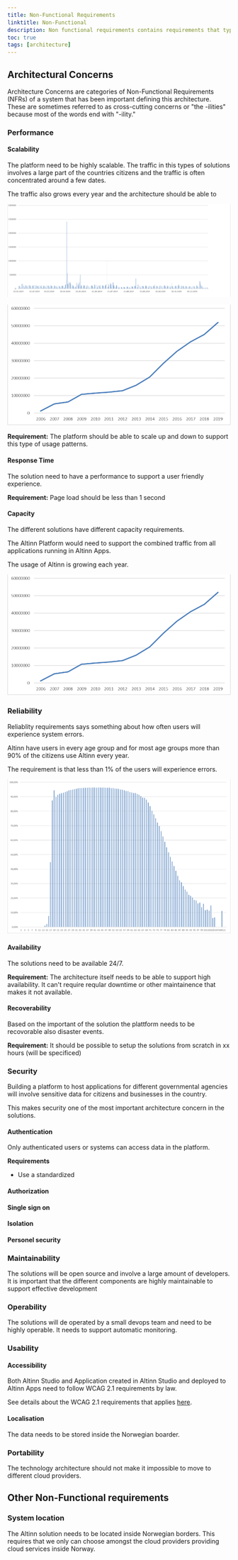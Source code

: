 ```yaml
---
title: Non-Functional Requirements
linktitle: Non-Functional
description: Non functional requirements contains requirements that typically is important for deciding the architecture.
toc: true
tags: [architecture]
---
```


## Architectural Concerns
Architecture Concerns are categories of Non-Functional Requirements (NFRs) of a system that 
has been important defining this architecture. These are sometimes referred to as 
cross-cutting concerns or "the -ilities" because most of the words end with "-ility."

### Performance

#### Scalability
The platform need to be highly scalable. 
The traffic in this types of solutions involves a large part of the countries citizens and the traffic is often concentrated around a few dates.

The traffic also grows every year and the architecture should be able to 

![Scalability](scalable.png "Unique users 2019 per day Altinn platform")

![Scalability](capacity2.png "Number of messages through Altinn per year.")

**Requirement:**
The platform should be able to scale up and down to support this type of usage patterns.


#### Response Time
The solution need to have a performance to support a user friendly experience.

**Requirement:** Page load should be less than 1 second

#### Capacity
The different solutions have different capacity requirements. 

The Altinn Platform would need to support the combined traffic from all applications running in Altinn Apps. 

The usage of Altinn is growing each year. 

![Scalability](capacity2.png "Number of messages through Altinn per year.")



### Reliability
Reliablity requirements says something about how often users will experience system errors. 

Altinn have users in every age group and for most age groups more than 90% of the citizens use Altinn every year.

The requirement is that less than 1% of the users will experience errors. 

![Scalability](capacity.png "Altinn Users per age group 2019")

#### Availability
The solutions need to be available 24/7.

**Requirement:** The architecture itself needs to be able to support high availability. It can't require reqular downtime
or other maintainence that makes it not available. 

#### Recoverability
Based on the important of the solution the plattform needs to be recovorable also disaster events. 

**Requirement:** It should be possible to setup the solutions from scratch in xx hours (will be specificed)

### Security
Building a platform to host applications for different governmental agencies will involve sensitive data for citizens and businesses in the country. 

This makes security one of the most important architecture concern in the solutions. 

#### Authentication
Only authenticated users or systems can access data in the platform. 

**Requirements**
- Use a standardized

#### Authorization

#### Single sign on

#### Isolation

#### Personel security

### Maintainability
The solutions will be open source and involve a large amount of developers. It is important that the different components are highly maintainable 
to support effective development


### Operability
The solutions will de operated by a small devops team and need to be highly operable. 
It needs to support automatic monitoring. 



### Usability

#### Accessibility
Both Altinn Studio and Application created in Altinn Studio and deployed to Altinn Apps need to follow 
WCAG 2.1 requirements by law.

See details about the WCAG 2.1 requirements that applies [here](https://uu.difi.no/krav-og-regelverk/webdirektivet-og-wcag-21/wcag-21-standarden). 


#### Localisation
The data needs to be stored inside the Norwegian boarder.

### Portability
The technology architecture should not make it impossible to move to different cloud providers. 

## Other Non-Functional requirements

### System location
The Altinn solution needs to be located inside Norwegian borders.
This requires that we only can choose amongst the cloud providers providing cloud services inside Norway. 